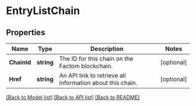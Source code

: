 # EntryListChain

## Properties
Name | Type | Description | Notes
------------ | ------------- | ------------- | -------------
**ChainId** | **string** | The ID for this chain on the Factom blockchain. | [optional] 
**Href** | **string** | An API link to retrieve all information about this chain. | [optional] 

[[Back to Model list]](../README.md#documentation-for-models) [[Back to API list]](../README.md#documentation-for-api-endpoints) [[Back to README]](../README.md)


